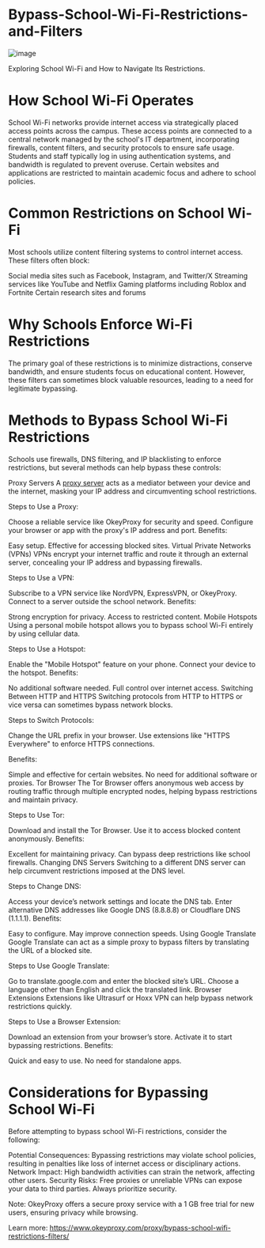 # Bypass-School-Wi-Fi-Restrictions-and-Filters
![image](https://github.com/user-attachments/assets/1b2dc73f-378d-40b8-83e0-23d213f5eeee)

Exploring School Wi-Fi and How to Navigate Its Restrictions.

# How School Wi-Fi Operates
School Wi-Fi networks provide internet access via strategically placed access points across the campus. These access points are connected to a central network managed by the school's IT department, incorporating firewalls, content filters, and security protocols to ensure safe usage. Students and staff typically log in using authentication systems, and bandwidth is regulated to prevent overuse. Certain websites and applications are restricted to maintain academic focus and adhere to school policies.

# Common Restrictions on School Wi-Fi
Most schools utilize content filtering systems to control internet access. These filters often block:

Social media sites such as Facebook, Instagram, and Twitter/X
Streaming services like YouTube and Netflix
Gaming platforms including Roblox and Fortnite
Certain research sites and forums

# Why Schools Enforce Wi-Fi Restrictions
The primary goal of these restrictions is to minimize distractions, conserve bandwidth, and ensure students focus on educational content. However, these filters can sometimes block valuable resources, leading to a need for legitimate bypassing.

# Methods to Bypass School Wi-Fi Restrictions
Schools use firewalls, DNS filtering, and IP blacklisting to enforce restrictions, but several methods can help bypass these controls:

Proxy Servers
A [proxy server](https://www.okeyproxy.com/en) acts as a mediator between your device and the internet, masking your IP address and circumventing school restrictions.

Steps to Use a Proxy:

Choose a reliable service like OkeyProxy for security and speed.
Configure your browser or app with the proxy's IP address and port.
Benefits:

Easy setup.
Effective for accessing blocked sites.
Virtual Private Networks (VPNs)
VPNs encrypt your internet traffic and route it through an external server, concealing your IP address and bypassing firewalls.

Steps to Use a VPN:

Subscribe to a VPN service like NordVPN, ExpressVPN, or OkeyProxy.
Connect to a server outside the school network.
Benefits:

Strong encryption for privacy.
Access to restricted content.
Mobile Hotspots
Using a personal mobile hotspot allows you to bypass school Wi-Fi entirely by using cellular data.

Steps to Use a Hotspot:

Enable the "Mobile Hotspot" feature on your phone.
Connect your device to the hotspot.
Benefits:

No additional software needed.
Full control over internet access.
Switching Between HTTP and HTTPS
Switching protocols from HTTP to HTTPS or vice versa can sometimes bypass network blocks.

Steps to Switch Protocols:

Change the URL prefix in your browser.
Use extensions like "HTTPS Everywhere" to enforce HTTPS connections.

Benefits:

Simple and effective for certain websites.
No need for additional software or proxies.
Tor Browser
The Tor Browser offers anonymous web access by routing traffic through multiple encrypted nodes, helping bypass restrictions and maintain privacy.

Steps to Use Tor:

Download and install the Tor Browser.
Use it to access blocked content anonymously.
Benefits:

Excellent for maintaining privacy.
Can bypass deep restrictions like school firewalls.
Changing DNS Servers
Switching to a different DNS server can help circumvent restrictions imposed at the DNS level.

Steps to Change DNS:

Access your device’s network settings and locate the DNS tab.
Enter alternative DNS addresses like Google DNS (8.8.8.8) or Cloudflare DNS (1.1.1.1).
Benefits:

Easy to configure.
May improve connection speeds.
Using Google Translate
Google Translate can act as a simple proxy to bypass filters by translating the URL of a blocked site.

Steps to Use Google Translate:

Go to translate.google.com and enter the blocked site’s URL.
Choose a language other than English and click the translated link.
Browser Extensions
Extensions like Ultrasurf or Hoxx VPN can help bypass network restrictions quickly.

Steps to Use a Browser Extension:

Download an extension from your browser’s store.
Activate it to start bypassing restrictions.
Benefits:

Quick and easy to use.
No need for standalone apps.

# Considerations for Bypassing School Wi-Fi
Before attempting to bypass school Wi-Fi restrictions, consider the following:

Potential Consequences: Bypassing restrictions may violate school policies, resulting in penalties like loss of internet access or disciplinary actions.
Network Impact: High bandwidth activities can strain the network, affecting other users.
Security Risks: Free proxies or unreliable VPNs can expose your data to third parties. Always prioritize security.

Note: OkeyProxy offers a secure proxy service with a 1 GB free trial for new users, ensuring privacy while browsing.

Learn more: https://www.okeyproxy.com/proxy/bypass-school-wifi-restrictions-filters/
